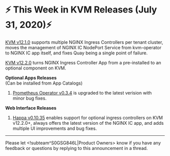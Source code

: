 # :zap: This Week in KVM Releases (July 31, 2020):zap:

[KVM v12.1.0](https://github.com/giantswarm/releases/blob/master/kvm/v12.1.0) supports multiple NGINX Ingress Controllers per tenant cluster, moves the management of NGINX IC NodePort Service from kvm-operator to NGINX IC app itself, and fixes Quay being a single point of failure.

[KVM v12.2.0](https://github.com/giantswarm/releases/blob/master/kvm/v12.2.0) turns NGINX Ingress Controller App from a pre-installed to an optional component on KVM.

**Optional Apps Releases**  
(Can be installed from App Catalogs)

1. [Prometheus Operator v0.3.4](https://github.com/giantswarm/prometheus-operator-app/blob/master/CHANGELOG.md#034---2020-07-22) is upgraded to the latest verision with minor bug fixes.

**Web Interface Releases**
1. [Happa v0.10.35](https://github.com/giantswarm/happa/releases/tag/v0.10.35) enables support for optional ingress controllers on KVM v12.2.0+, always offers the latest version of the NGINX IC app, and adds multiple UI improvements and bug fixes.


---
Please let <!subteam^S0GSG846L|Product Owners> know if you have any feedback or questions by replying to this announcement in a thread.
